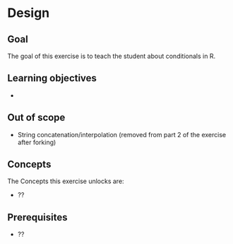 
# Design

## Goal

The goal of this exercise is to teach the student about conditionals in R.

## Learning objectives

- 

## Out of scope

- String concatenation/interpolation (removed from part 2 of the exercise after forking)

## Concepts

The Concepts this exercise unlocks are:

- ??

## Prerequisites

- ??
